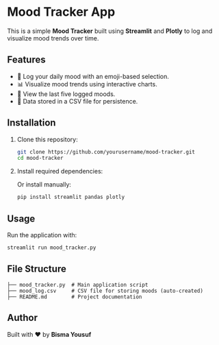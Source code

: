 # Mood Tracker App

This is a simple **Mood Tracker** built using **Streamlit** and **Plotly** to log and visualize mood trends over time.

## Features

- 🌟 Log your daily mood with an emoji-based selection.
- 📊 Visualize mood trends using interactive charts.
- 📌 View the last five logged moods.
- 📂 Data stored in a CSV file for persistence.

## Installation

1. Clone this repository:
   ```sh
   git clone https://github.com/yourusername/mood-tracker.git
   cd mood-tracker
   ```
2. Install required dependencies:

   Or install manually:
   ```sh
   pip install streamlit pandas plotly
   ```

## Usage

Run the application with:

```sh
streamlit run mood_tracker.py
```

## File Structure

```
├── mood_tracker.py  # Main application script
├── mood_log.csv     # CSV file for storing moods (auto-created)
├── README.md        # Project documentation
```

## Author

Built with ❤️ by **Bisma Yousuf**

